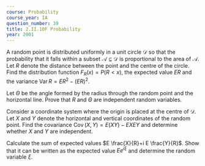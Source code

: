 ```yaml
---
course: Probability
course_year: IA
question_number: 39
title: 2.II.10F Probability
year: 2001
---
```



A random point is distributed uniformly in a unit circle $\mathcal{D}$ so that the probability that it falls within a subset $\mathcal{A} \subseteq \mathcal{D}$ is proportional to the area of $\mathcal{A}$. Let $R$ denote the distance between the point and the centre of the circle. Find the distribution function $F_{R}(x)=P(R<x)$, the expected value $E R$ and the variance $\operatorname{Var} R=E R^{2}-(E R)^{2}$.

Let $\Theta$ be the angle formed by the radius through the random point and the horizontal line. Prove that $R$ and $\Theta$ are independent random variables.

Consider a coordinate system where the origin is placed at the centre of $\mathcal{D}$. Let $X$ and $Y$ denote the horizontal and vertical coordinates of the random point. Find the covariance $\operatorname{Cov}(X, Y)=E(X Y)-E X E Y$ and determine whether $X$ and $Y$ are independent.

Calculate the sum of expected values $E \frac{X}{R}+i E \frac{Y}{R}$. Show that it can be written as the expected value $E e^{i \xi}$ and determine the random variable $\xi$.